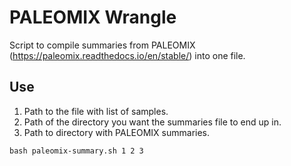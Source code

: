 # PALEOMIX Wrangle
 Script to compile summaries from PALEOMIX (https://paleomix.readthedocs.io/en/stable/) into one file.

## Use
1. Path to the file with list of samples.
2. Path of the directory you want the summaries file to end up in.
3. Path to directory with PALEOMIX summaries.
```
bash paleomix-summary.sh 1 2 3
```
